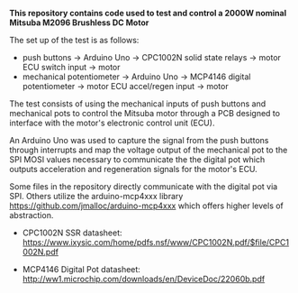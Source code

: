 **This repository contains code used to test and control a 2000W nominal Mitsuba M2096 Brushless DC Motor**

The set up of the test is as follows:
- push buttons -> Arduino Uno -> CPC1002N solid state relays -> motor ECU switch input -> motor
- mechanical potentiometer -> Arduino Uno -> MCP4146 digital potentiometer -> motor ECU accel/regen input -> motor

The test consists of using the mechanical inputs of push buttons and mechanical pots to control the Mitsuba motor through a PCB designed to interface with the motor's electronic control unit (ECU).

An Arduino Uno was used to capture the signal from the push buttons through interrupts and map the voltage output of the mechanical pot to the SPI MOSI values necessary to communicate the the digital pot which outputs acceleration and regeneration signals for the motor's ECU.

Some files in the repository directly communicate with the digital pot via SPI. Others utilize the arduino-mcp4xxx library https://github.com/jmalloc/arduino-mcp4xxx which offers higher levels of abstraction.


- CPC1002N SSR datasheet: https://www.ixysic.com/home/pdfs.nsf/www/CPC1002N.pdf/$file/CPC1002N.pdf

- MCP4146 Digital Pot datasheet: http://ww1.microchip.com/downloads/en/DeviceDoc/22060b.pdf

